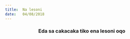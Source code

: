 ```yaml
---
title:  Na lesoni
date:   04/08/2018
---
```


### <center>Eda sa cakacaka tiko ena lesoni oqo</center>